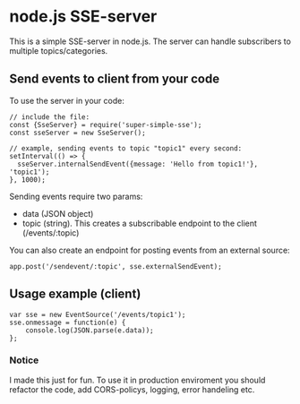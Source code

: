 # node.js SSE-server
This is a simple SSE-server in node.js. The server can handle subscribers to multiple topics/categories.

## Send events to client from your code
To use the server in your code:
```
// include the file:
const {SseServer} = require('super-simple-sse');
const sseServer = new SseServer();

// example, sending events to topic "topic1" every second:
setInterval(() => {
  sseServer.internalSendEvent({message: 'Hello from topic1!'}, 'topic1');
}, 1000);
```
Sending events require two params:
* data (JSON object)
* topic (string). This creates a subscribable endpoint to the client (/events/:topic)

You can also create an endpoint for posting events from an external source:
```
app.post('/sendevent/:topic', sse.externalSendEvent);
```

## Usage example (client)
```
var sse = new EventSource('/events/topic1');
sse.onmessage = function(e) {
    console.log(JSON.parse(e.data));
};
```
### Notice
I made this just for fun. To use it in production enviroment you should refactor the code, add CORS-policys, logging, error handeling etc.